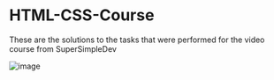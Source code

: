 # HTML-CSS-Course
These are the solutions to the tasks that were performed for the video course from SuperSimpleDev

![image](https://github.com/user-attachments/assets/c3417825-4b9f-464a-917b-8aa4107b3f18)
